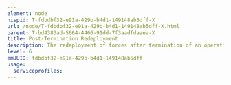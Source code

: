 ```yaml
---
element: node
nispid: T-fdbdbf32-e91a-429b-b4d1-149148ab5dff-X
url: /node/T-fdbdbf32-e91a-429b-b4d1-149148ab5dff-X.html
parent: T-bd4383ad-5664-4466-91dd-7f3aadfdaaea-X
title: Post-Termination Redeployment
description: The redeployment of forces after termination of an operation is a highly complex political, military, economic and environmental matter. It is not simply a case of reversing the deployment plan, but rather a distinct operation in its own right. In terms of delivery, it consist of the same elements for planning a deliberate operations (i.e. planning, preparation, execution and assessment). Redeployment consists of the four distinct stages  disengagement, rearward movement, staging and dispatch within the JOA, and strategic redeployment from the JOA to the national location.
level: 6
emUUID: fdbdbf32-e91a-429b-b4d1-149148ab5dff
usage:
  serviceprofiles:
---
```

